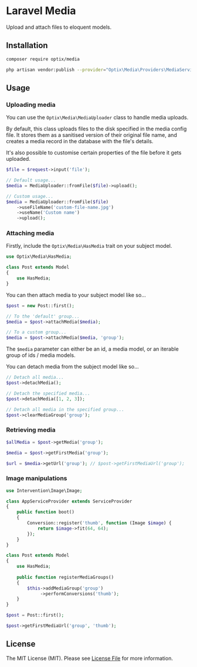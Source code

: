 # Laravel Media

Upload and attach files to eloquent models.

## Installation

```bash
composer require optix/media
```

```bash
php artisan vendor:publish --provider="Optix\Media\Providers\MediaServiceProvider"
```

## Usage

### Uploading media

You can use the `Optix\Media\MediaUploader` class to handle media uploads.

By default, this class uploads files to the disk specified in the media config file.
It stores them as a sanitised version of their original file name,
and creates a media record in the database with the file's details.

It's also possible to customise certain properties of the file before it gets uploaded.

```php
$file = $request->input('file');

// Default usage...
$media = MediaUploader::fromFile($file)->upload();

// Custom usage...
$media = MediaUploader::fromFile($file)
    ->useFileName('custom-file-name.jpg')
    ->useName('Custom name')
    ->upload();
```

### Attaching media

Firstly, include the `Optix\Media\HasMedia` trait on your subject model.

```php
use Optix\Media\HasMedia;

class Post extends Model
{
    use HasMedia;
}
```

You can then attach media to your subject model like so...

```php
$post = new Post::first();

// To the 'default' group...
$media = $post->attachMedia($media);

// To a custom group...
$media = $post->attachMedia($media, 'group');
```

The `$media` parameter can either be an id, a media model, or an iterable group of ids / media models.

You can detach media from the subject model like so...

```php
// Detach all media...
$post->detachMedia();

// Detach the specified media...
$post->detachMedia([1, 2, 3]);

// Detach all media in the specified group...
$post->clearMediaGroup('group');
```

### Retrieving media

```php
$allMedia = $post->getMedia('group');

$media = $post->getFirstMedia('group');

$url = $media->getUrl('group'); // $post->getFirstMediaUrl('group');
```

### Image manipulations

```php
use Intervention\Image\Image;

class AppServiceProvider extends ServiceProvider
{
    public function boot()
    {
        Conversion::register('thumb', function (Image $image) {
            return $image->fit(64, 64);
        });
    }
}
```

```php
class Post extends Model
{
    use HasMedia;
    
    public function registerMediaGroups()
    {
        $this->addMediaGroup('group')
             ->performConversions('thumb');
    }
}
```

```php
$post = Post::first();

$post->getFirstMediaUrl('group', 'thumb');
```

## License

The MIT License (MIT). Please see [License File](LICENSE.md) for more information.
